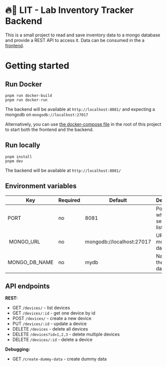 🔥🔬 LIT - Lab Inventory Tracker Backend
================

This is a small project to read and save inventory data to a mongo database and provide a REST API to access it.
Data can be consumed in the a [frontend](../frontend).


Getting started
===============

Run Docker
----------

    pnpm run docker-build
    pnpm run docker-run

The backend will be available at `http://localhost:8081/` and expecting a mongodb on `mongodb://localhost:27017`

Alternatively, you can use [the docker-compose file](../docker-compose.yml) in the root of this project to start both the frontend and the backend.

Run locally
-----------

    pnpm install
    pnpm dev

The backend will be available at `http://localhost:8081/`


Environment variables
---------------------

| Key           | Required | Default                   | Description                      |
|---------------|----------|---------------------------|----------------------------------|
| PORT          | no       | 8081                      | Port on which the server listens |
| MONGO_URL     | no       | mongodb://localhost:27017 | URL to the mongo database        |
| MONGO_DB_NAME | no       | mydb                      | Name of the database             |

API endpoints
-------------

__REST:__
- GET `/devices/` - list devices
- GET `/devices/:id` - get one device by id
- POST `/devices/` - create a new device
- PUT `/devices/:id` - update a device
- DELETE `/devices` - delete all devices
- DELETE `/devices?id=1,2,3` - delete multiple devices
- DELETE `/devices/:id` - delete a device

__Debugging:__
- GET `/create-dummy-data` - create dummy data
